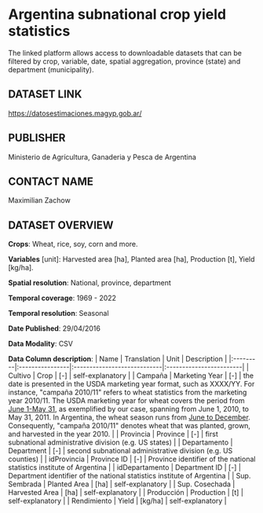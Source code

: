 # Argentina subnational crop yield statistics
The linked platform allows access to downloadable datasets that can be filtered by crop, variable, date, spatial aggregation, province (state) and department (municipality).

## DATASET LINK
https://datosestimaciones.magyp.gob.ar/

## PUBLISHER
Ministerio de Agrícultura, Ganaderia y Pesca de Argentina

## CONTACT NAME
Maximilian Zachow

## DATASET OVERVIEW
**Crops**: Wheat, rice, soy, corn and more.

**Variables** [unit]: Harvested area [ha], Planted area [ha], Production [t], Yield [kg/ha]. 

**Spatial resolution**: National, province, department

**Temporal coverage**: 1969 - 2022

**Temporal resolution**: Seasonal

**Date Published**: 29/04/2016

**Data Modality**: CSV

**Data Column description**: 
| Name  | Translation | Unit | Description | 
|:---------|:----------------|:----------------------------|:------------------------|
| Cultivo   | Crop | [-] | self-explanatory |
| Campaña | Marketing Year | [-] | the date is presented in the USDA marketing year format, such as XXXX/YY. For instance, "campaña 2010/11" refers to wheat statistics from the marketing year 2010/11. The USDA marketing year for wheat covers the period from [June 1-May 31](https://fas.usda.gov/commodity-marketing-years), as exemplified by our case, spanning from June 1, 2010, to May 31, 2011. In Argentina, the wheat season runs from [June to December](https://ipad.fas.usda.gov/countrysummary/default.aspx?id=AR&crop=Wheat). Consequently, "campaña 2010/11" denotes wheat that was planted, grown, and harvested in the year 2010. |
| Provincia | Province | [-] | first subnational administrative division (e.g. US states) |
| Departamento | Department | [-] | second subnational administrative division (e.g. US counties) |
| idProvincia | Province ID | [-] | Province identifier of the national statistics institute of Argentina |
| idDepartamento | Department ID | [-] | Department identifier of the national statistics institute of Argentina |
| Sup. Sembrada | Planted Area | [ha] | self-explanatory |
| Sup. Cosechada | Harvested Area | [ha] | self-explanatory |
| Producción | Production | [t] | self-explanatory |
| Rendimiento | Yield | [kg/ha] | self-explanatory |
